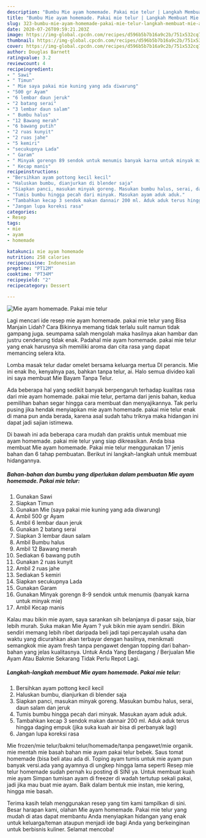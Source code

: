 ```yaml
---
description: "Bumbu Mie ayam homemade. Pakai mie telur | Langkah Membuat Mie ayam homemade. Pakai mie telur Yang Sedap"
title: "Bumbu Mie ayam homemade. Pakai mie telur | Langkah Membuat Mie ayam homemade. Pakai mie telur Yang Sedap"
slug: 323-bumbu-mie-ayam-homemade-pakai-mie-telur-langkah-membuat-mie-ayam-homemade-pakai-mie-telur-yang-sedap
date: 2020-07-26T09:59:21.203Z
image: https://img-global.cpcdn.com/recipes/d596b5b7b16a9c2b/751x532cq70/mie-ayam-homemade-pakai-mie-telur-foto-resep-utama.jpg
thumbnail: https://img-global.cpcdn.com/recipes/d596b5b7b16a9c2b/751x532cq70/mie-ayam-homemade-pakai-mie-telur-foto-resep-utama.jpg
cover: https://img-global.cpcdn.com/recipes/d596b5b7b16a9c2b/751x532cq70/mie-ayam-homemade-pakai-mie-telur-foto-resep-utama.jpg
author: Douglas Barnett
ratingvalue: 3.2
reviewcount: 4
recipeingredient:
- " Sawi"
- " Timun"
- " Mie saya pakai mie kuning yang ada diwarung"
- "500 gr Ayam"
- "6 lembar daun jeruk"
- "2 batang serai"
- "3 lembar daun salam"
- " Bumbu halus"
- "12 Bawang merah"
- "6 bawang putih"
- "2 ruas kunyit"
- "2 ruas jahe"
- "5 kemiri"
- "secukupnya Lada"
- " Garam"
- " Minyak gorengn 89 sendok untuk menumis banyak karna untuk minyak mie"
- " Kecap manis"
recipeinstructions:
- "Bersihkan ayam pottong kecil kecil"
- "Haluskan bumbu, dianjurkan di blender saja"
- "Siapkan panci, masukan minyak goreng. Masukan bumbu halus, serai, daun salam dan jeruk"
- "Tumis bumbu hingga pecah dari minyak. Masukan ayam aduk aduk."
- "Tambahkan kecap 3 sendok makan dannair 200 ml. Aduk aduk terus hingga daging empuk (jika suka kuah air bisa di perbanyak lagi)"
- "Jangan lupa koreksi rasa"
categories:
- Resep
tags:
- mie
- ayam
- homemade

katakunci: mie ayam homemade 
nutrition: 258 calories
recipecuisine: Indonesian
preptime: "PT12M"
cooktime: "PT34M"
recipeyield: "2"
recipecategory: Dessert

---
```



![Mie ayam homemade. Pakai mie telur](https://img-global.cpcdn.com/recipes/d596b5b7b16a9c2b/751x532cq70/mie-ayam-homemade-pakai-mie-telur-foto-resep-utama.jpg)

Lagi mencari ide resep mie ayam homemade. pakai mie telur yang Bisa Manjain Lidah? Cara Bikinnya memang tidak terlalu sulit namun tidak gampang juga. seumpama salah mengolah maka hasilnya akan hambar dan justru cenderung tidak enak. Padahal mie ayam homemade. pakai mie telur yang enak harusnya sih memiliki aroma dan cita rasa yang dapat memancing selera kita.

Lomba masak telur dadar omelet bersama keluarga mertua DI perancis. Mie ini enak lho, kenyalnya pas, bahkan tanpa telur, ai. Halo semua divideo kali ini saya membuat Mie Bayam Tanpa Telur.

Ada beberapa hal yang sedikit banyak berpengaruh terhadap kualitas rasa dari mie ayam homemade. pakai mie telur, pertama dari jenis bahan, kedua pemilihan bahan segar hingga cara membuat dan menyajikannya. Tak perlu pusing jika hendak menyiapkan mie ayam homemade. pakai mie telur enak di mana pun anda berada, karena asal sudah tahu triknya maka hidangan ini dapat jadi sajian istimewa.


Di bawah ini ada beberapa cara mudah dan praktis untuk membuat mie ayam homemade. pakai mie telur yang siap dikreasikan. Anda bisa membuat Mie ayam homemade. Pakai mie telur menggunakan 17 jenis bahan dan 6 tahap pembuatan. Berikut ini langkah-langkah untuk membuat hidangannya.

<!--inarticleads1-->

##### Bahan-bahan dan bumbu yang diperlukan dalam pembuatan Mie ayam homemade. Pakai mie telur:

1. Gunakan  Sawi
1. Siapkan  Timun
1. Gunakan  Mie (saya pakai mie kuning yang ada diwarung)
1. Ambil 500 gr Ayam
1. Ambil 6 lembar daun jeruk
1. Gunakan 2 batang serai
1. Siapkan 3 lembar daun salam
1. Ambil  Bumbu halus
1. Ambil 12 Bawang merah
1. Sediakan 6 bawang putih
1. Gunakan 2 ruas kunyit
1. Ambil 2 ruas jahe
1. Sediakan 5 kemiri
1. Siapkan secukupnya Lada
1. Gunakan  Garam
1. Gunakan  Minyak gorengn 8-9 sendok untuk menumis (banyak karna untuk minyak mie)
1. Ambil  Kecap manis


Kalau mau bikin mie ayam, saya sarankan sih belanjanya di pasar saja, biar lebih murah. Suka makan Mie Ayam ? yuk bikin mie ayam sendiri. Bikin sendiri memang lebih ribet daripada beli jadi tapi percayalah usaha dan waktu yang dicurahkan akan terbayar dengan hasilnya, menikmati semangkok mie ayam fresh tanpa pengawet dengan topping dari bahan-bahan yang jelas kualitasnya. Untuk Anda Yang Berdagang / Berjualan Mie Ayam Atau Bakmie Sekarang Tidak Perlu Repot Lagi. 

<!--inarticleads2-->

##### Langkah-langkah membuat Mie ayam homemade. Pakai mie telur:

1. Bersihkan ayam pottong kecil kecil
1. Haluskan bumbu, dianjurkan di blender saja
1. Siapkan panci, masukan minyak goreng. Masukan bumbu halus, serai, daun salam dan jeruk
1. Tumis bumbu hingga pecah dari minyak. Masukan ayam aduk aduk.
1. Tambahkan kecap 3 sendok makan dannair 200 ml. Aduk aduk terus hingga daging empuk (jika suka kuah air bisa di perbanyak lagi)
1. Jangan lupa koreksi rasa


Mie frozen/mie telur/bakmi telur/homemade/tanpa pengawet/mie organik. mie mentah mie basah bahan mie ayam pakai telur bebek. Saus tomat homemade (bisa beli atau ada di. Toping ayam tumis untuk mie ayam pun banyak versi.ada yang ayamnya di ungkep hingga lama seperti Resep mie telur homemade sudah pernah ku posting di SINI ya. Untuk membuat kuah mie ayam Simpan tumisan ayam di freezer di wadah tertutup sekali pakai, jadi jika mau buat mie ayam. Baik dalam bentuk mie instan, mie kering, hingga mie basah. 

Terima kasih telah menggunakan resep yang tim kami tampilkan di sini. Besar harapan kami, olahan Mie ayam homemade. Pakai mie telur yang mudah di atas dapat membantu Anda menyiapkan hidangan yang enak untuk keluarga/teman ataupun menjadi ide bagi Anda yang berkeinginan untuk berbisnis kuliner. Selamat mencoba!
